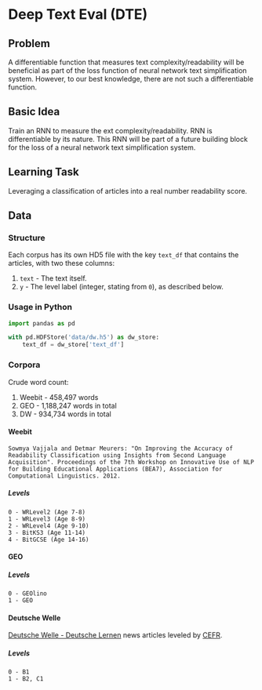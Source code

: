 # Deep Text Eval (DTE)

## Problem
A differentiable function that measures text complexity/readability will be beneficial as part of the loss function of neural network text simplification system. However, to our best knowledge, there are not such a differentiable
function.

## Basic Idea
Train an RNN to measure the ext complexity/readability. RNN is differentiable by
its nature. This RNN will be part of a future building block for the loss of a
neural network text simplification system.

## Learning Task
Leveraging a classification of articles into a real number readability score.

## Data

### Structure
Each corpus has its own HD5 file with the key `text_df` that contains the
articles, with two these columns:

1. `text` - The text itself.
2. `y` - The level label (integer, stating from `0`), as described below.


### Usage in Python
```python
import pandas as pd

with pd.HDFStore('data/dw.h5') as dw_store:
	text_df = dw_store['text_df']
```

### Corpora

Crude word count:

1. Weebit - 458,497 words
2. GEO - 1,188,247 words in total
3. DW - 934,734 words in total


#### Weebit
```
Sowmya Vajjala and Detmar Meurers: "On Improving the Accuracy of
Readability Classification using Insights from Second Language
Acquisition". Proceedings of the 7th Workshop on Innovative Use of NLP
for Building Educational Applications (BEA7), Association for
Computational Linguistics. 2012.
```

##### Levels
```
0 - WRLevel2 (Age 7-8)
1 - WRLevel3 (Age 8-9)
2 - WRLevel4 (Age 9-10)
3 - BitKS3 (Age 11-14)
4 - BitGCSE (Age 14-16)
```


#### GEO
##### Levels
```
0 - GEOlino
1 - GEO
```


#### Deutsche Welle
[Deutsche Welle - Deutsche Lernen](http://www.dw.com/de/deutsch-lernen/s-2055)
news articles leveled by
[CEFR](https://en.wikipedia.org/wiki/Common_European_Framework_of_Reference_for_Languages).

##### Levels
```
0 - B1
1 - B2, C1
```
